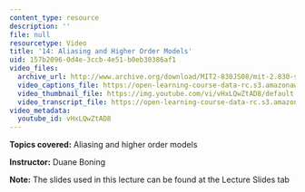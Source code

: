 ```yaml
---
content_type: resource
description: ''
file: null
resourcetype: Video
title: '14: Aliasing and Higher Order Models'
uid: 157b2096-0d4e-3ccb-4e51-b0eb30386af1
video_files:
  archive_url: http://www.archive.org/download/MIT2-830JS08/mit-2.830-s08-lec14_300k.mp4
  video_captions_file: https://open-learning-course-data-rc.s3.amazonaws.com/2-830j-control-of-manufacturing-processes-sma-6303-spring-2008/4cf53ac0d2cc536b8f442f0cc4688698_vHxLQwZtAD8.vtt
  video_thumbnail_file: https://img.youtube.com/vi/vHxLQwZtAD8/default.jpg
  video_transcript_file: https://open-learning-course-data-rc.s3.amazonaws.com/2-830j-control-of-manufacturing-processes-sma-6303-spring-2008/5d316248ce9e623203109423914c4862_vHxLQwZtAD8.pdf
video_metadata:
  youtube_id: vHxLQwZtAD8
---
```


**Topics covered:** Aliasing and higher order models

**Instructor:** Duane Boning

**Note:** The slides used in this lecture can be found at the Lecture Slides tab